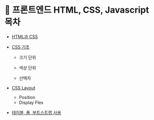 # 📁 프론트엔드 HTML, CSS, Javascript 목차

- [HTML과 CSS](https://github.com/psun0610/TIL/blob/master/07_Web/%EC%9B%B91_HTML%EA%B3%BC_CSS.md)

- [CSS 기초](https://github.com/psun0610/TIL/blob/master/07_Web/%EC%9B%B92_css%EA%B8%B0%EC%B4%88.md)

  - 크기 단위
  - 색상 단위

  - 선택자

- [CSS Layout](https://github.com/psun0610/TIL/blob/master/07_Web/%EC%9B%B93_CSS_Layout.md)

  - Position
  - Display Flex

- [테이블, 폼, 부트스트랩 사용](https://github.com/psun0610/TIL/blob/master/07_Web/%EC%9B%B95_table_form_bootstrap.md)